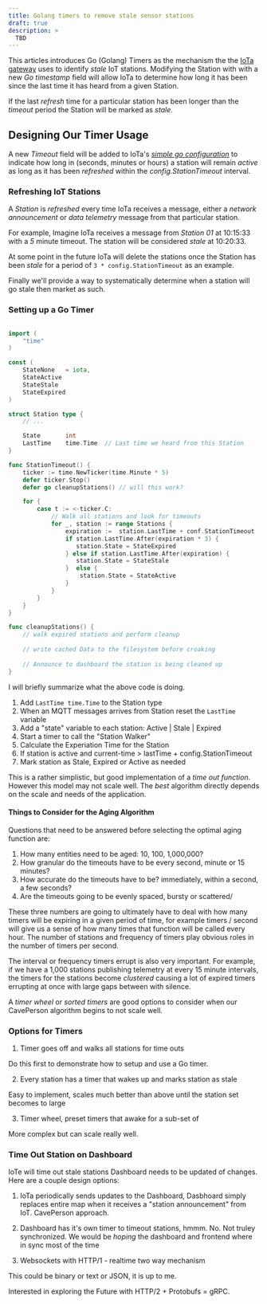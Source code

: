 ```yaml
---
title: Golang timers to remove stale sensor stations
draft: true
description: >
  TBD
---
```


This articles introduces Go (Golang) Timers as the mechanism the the
[IoTa gateway](https://github.com/rustyeddy/iota) uses to identify
_stale_ IoT stations. Modifying the Station with with a new _Go
timestamp_ field will allow IoTa to determine how long it has been
since the last time it has heard from a given Station.

If the last _refresh_ time for a particular station has been longer
than the _timeout_ period the Station will be marked as _stale_.

## Designing Our Timer Usage

A new _Timeout_ field will be added to IoTa's 
[_simple go configuration_](http://rustyeddy.com/notes/go-configuration) 
to indicate how long in (seconds, minutes or hours) a station will
remain _active_ as long as it has been _refreshed_ within the
_config.StationTimeout_ interval.

### Refreshing IoT Stations

A _Station_ is _refreshed_ every time IoTa receives a message, either
a _network announcement_ or _data telemetry_ message from that
particular station. 

For example, Imagine IoTa receives a message from _Station 01_ at
10:15:33 with a _5_ minute timeout. The station will be considered
_stale_ at 10:20:33.

At some point in the future IoTa will delete the stations once the
Station has been _stale_ for a period of ```3 *
config.StationTimeout``` as an example.

Finally we'll provide a way to systematically determine when a station
will go stale then market as such.

### Setting up a Go Timer

```go

import (
    "time"
)

const (
    StateNone   = iota,
    StateActive
    StateStale
    StateExpired
)

struct Station type {
    // ... 

    State       int
    LastTime    time.Time  // Last time we heard from this Station
}

func StationTimeout() {
    ticker := time.NewTicker(time.Minute * 5)
    defer ticker.Stop()
    defer go cleanupStations() // will this work?

	for {
		case t := <-ticker.C:
            // Walk all stations and look for timeouts
            for _, station := range Stations {
                expiration :=  station.LastTime + conf.StationTimeout
                if station.LastTime.After(expiration * 3) { 
                   station.State = StateExpired
                } else if station.LastTime.After(expiration) {
                   station.State = StateStale 
                }  else {
                    station.State = StateActive
                }
            }
		}
	}
}

func cleanupStations() {
    // walk expired stations and perform cleanup
    
    // write cached Data to the filesystem before croaking
    
    // Announce to dashboard the station is being cleaned up
}

```

I will briefly summarize what the above code is doing. 

1. Add ```LastTime time.Time``` to the Station type
2. When an MQTT messages arrives from Station reset the ```LastTime```
   variable
3. Add a "state" variable to each station: Active | Stale | Expired
4. Start a timer to call the "Station Walker"
5. Calculate the Experiation Time for the Station
5. If station is active and  current-time > lastTime + config.StationTimeout 
6. Mark station as Stale, Expired or Active as needed

This is a rather simplistic, but good implementation of a _time out
function_. However this model may not scale well. The _best_ algorithm
directly depends on the scale and needs of the application.

#### Things to Consider for the Aging Algorithm

Questions that need to be answered before selecting the optimal aging
function are: 

1. How many entities need to be aged: 10, 100, 1,000,000?
2. How granular do the timeouts have to be every second, minute or 15
   minutes? 
3. How accurate do the timeouts have to be? immediately, within a
   second, a few seconds? 
4. Are the timeouts going to be evenly spaced, bursty or scattered/

These three numbers are going to ultimately have to deal with how many
timers will be expiring in a given period of time, for example timers
/ second will give us a sense of how many times that function will be
called every hour. The number of stations and frequency of timers play
obvious roles in the number of timers per second.

The interval or frequency timers errupt is also very important. For
example, if we have a 1,000 stations publishing telemetry at every 15
minute intervals, the timers for the stations become _clustered_
causing a lot of expired timers errupting at once with large gaps
between with silence.

A _timer wheel_ or _sorted timers_ are good options to consider when
our CavePerson algorithm begins to not scale well.

### Options for Timers

1. Timer goes off and walks all stations for time outs

Do this first to demonstrate how to setup and use a Go timer.

2. Every station has a timer that wakes up and marks station as stale

Easy to implement, scales much better than above until the station set
becomes to large

3. Timer wheel, preset timers that awake for a sub-set of 

More complex but can scale really well.

### Time Out Station on Dashboard

IoTe will time out stale stations Dashboard needs to be updated of
changes. Here are a couple design options: 

1. IoTa periodically sends updates to the Dashboard, Dasbhoard simply
   replaces entire map when it receives a "station announcement" from
   IoT.  CavePerson approach.

2. Dashboard has it's own timer to timeout stations, hmmm. No. Not
   truley synchronized. We would be _hoping_ the dashboard and
   frontend where in sync most of the time

3. Websockets with HTTP/1 - realtime two way mechanism

This could be binary or text or JSON, it is up to me.

Interested in exploring the Future with HTTP/2 + Protobufs = gRPC.
